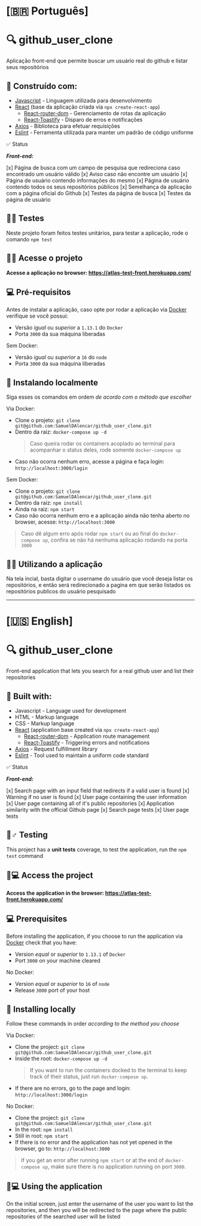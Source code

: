 # [🇧🇷 Português]

# 🔍 github_user_clone

Aplicação front-end que permite buscar um usuário real do github e listar seus repositórios

## 🧰 Construído com:

- [Javascript](https://www.javascript.com/) - Linguagem utilizada para desenvolvimento
- [React](https://www.npmjs.com/package/react) (base da aplicação criada via `npx create-react-app`)
  - [React-router-dom](https://www.npmjs.com/package/react-router-dom) - Gerenciamento de rotas da aplicação
  - [React-Toastify](https://www.npmjs.com/package/react-toastify) - Disparo de erros e notificações
- [Axios](https://www.npmjs.com/package/axios) - Biblioteca para efetuar requisições
- [Eslint](https://www.npmjs.com/package/eslint) - Ferramenta utilizada para manter um padrão de código uniforme

✅ Status

***Front-end:***

[x] Página de busca com um campo de pesquisa que redireciona caso encontrado um usuário válido
[x] Aviso caso não encontre um usuário
[x] Página de usuário contendo informações do mesmo
[x] Página de usuário contendo todos os seus repositórios públicos
[x] Semelhança da aplicação com a página oficial do Github
[x] Testes da página de busca 
[x] Testes da página de usuário

## 👷‍♂️ Testes

Neste projeto foram feitos testes unitários, para testar a aplicação, rode o comando `npm test`

## 👨‍💻 Acesse o projeto

**Acesse a aplicação no browser: https://atlas-test-front.herokuapp.com/**

## 💻 Pré-requisitos

Antes de instalar a aplicação, caso opte por rodar a aplicação via [Docker](https://www.docker.com/) verifique se você possui:

  - Versão *igual* ou *superior* a `1.13.1` do `Docker`
  - Porta `3000` da sua máquina liberadas
  
Sem Docker:

  - Versão *igual* ou *superior* a `16` do `node`
  - Porta `3000` da sua máquina liberadas

## 🚀 Instalando localmente

Siga esses os comandos em ordem *de acordo com o método que escolher*

Via Docker:

  - Clone o projeto: `git clone git@github.com:SamuelDAlencar/github_user_clone.git`
  - Dentro da raiz: `docker-compose up -d`
    > Caso queira rodar os containers acoplado ao terminal para acompanhar o status deles, rode somente `docker-compose up`
  - Caso não ocorra nenhum erro, acesse a página e faça login: `http://localhost:3000/login`

Sem Docker:

  - Clone o projeto: `git clone git@github.com:SamuelDAlencar/github_user_clone.git`
  - Dentro da raiz: `npm install`
  - Ainda na raiz: `npm start`
  - Caso não ocorra nenhum erro e a aplicação ainda não tenha aberto no browser, acesse: `http://localhost:3000`

> Caso dê algum erro após rodar `npm start` ou ao final do `docker-compose up`, confira se não há nenhuma aplicação rodando na porta `3000` 

## 👩‍💻 Utilizando a aplicação

Na tela incial, basta digitar o username do usuário que você deseja listar os repositórios, e então será redirecionado a pagina em que serão listados os repositórios publicos do usuário pesquisado

<hr />

# [🇺🇸 English]

# 🔍 github_user_clone

Front-end application that lets you search for a real github user and list their repositories

## 🧰 Built with:

- Javascript - Language used for development
- HTML - Markup language
- CSS - Markup language
- [React](https://www.npmjs.com/package/react) (application base created via `npx create-react-app`)
  - [React-router-dom](https://www.npmjs.com/package/react-router-dom) - Application route management
  - [React-Toastify](https://www.npmjs.com/package/react-toastify) - Triggering errors and notifications
- [Axios](https://www.npmjs.com/package/axios) - Request fulfillment library
- [Eslint](https://www.npmjs.com/package/eslint) - Tool used to maintain a uniform code standard

✅ Status

***Front-end:***

[x] Search page with an input field that redirects if a valid user is found
[x] Warning if no user is found
[x] User page containing the user information
[x] User page containing all of it's public repositories
[x] Application similarity with the official Github page
[x] Search page tests 
[x] User page tests

## 👷♂️ Testing

This project has a **unit tests** coverage, to test the application, run the `npm test` command

## 👨💻 Access the project

**Access the application in the browser: https://atlas-test-front.herokuapp.com/**

## 💻 Prerequisites

Before installing the application, if you choose to run the application via [Docker](https://www.docker.com/) check that you have:

  - Version *equal* or *superior* to `1.13.1` of `Docker`
  - Port `3000` on your machine cleared
  
No Docker:

  - Version *equal* or *superior* to `16` of `node`
  - Release `3000` port of your host

## 🚀 Installing locally

Follow these commands in order *according to the method you choose*

Via Docker:

  - Clone the project: `git clone git@github.com:SamuelDAlencar/github_user_clone.git`
  - Inside the root: `docker-compose up -d`
    > If you want to run the containers docked to the terminal to keep track of their status, just run `docker-compose up`.
  - If there are no errors, go to the page and login: `http://localhost:3000/login`

No Docker:

  - Clone the project: `git clone git@github.com:SamuelDAlencar/github_user_clone.git`
  - In the root: `npm install`
  - Still in root: `npm start`
  - If there is no error and the application has not yet opened in the browser, go to: `http://localhost:3000`

> If you get an error after running `npm start` or at the end of `docker-compose up`, make sure there is no application running on port `3000`. 

## 👩💻 Using the application

On the initial screen, just enter the username of the user you want to list the repositories, and then you will be redirected to the page where the public repositories of the searched user will be listed

